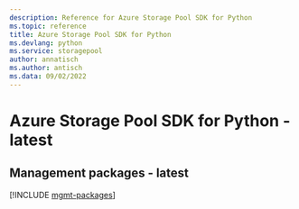 ```yaml
---
description: Reference for Azure Storage Pool SDK for Python
ms.topic: reference
title: Azure Storage Pool SDK for Python
ms.devlang: python
ms.service: storagepool
author: annatisch
ms.author: antisch
ms.data: 09/02/2022
---
```

# Azure Storage Pool SDK for Python - latest

## Management packages - latest
[!INCLUDE [mgmt-packages](storage-pool-mgmt-index.md)]